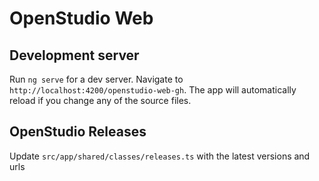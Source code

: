 # OpenStudio Web

## Development server

Run `ng serve` for a dev server. Navigate to `http://localhost:4200/openstudio-web-gh`. The app will automatically reload if you change any of the source files.

## OpenStudio Releases

Update `src/app/shared/classes/releases.ts` with the latest versions and urls
